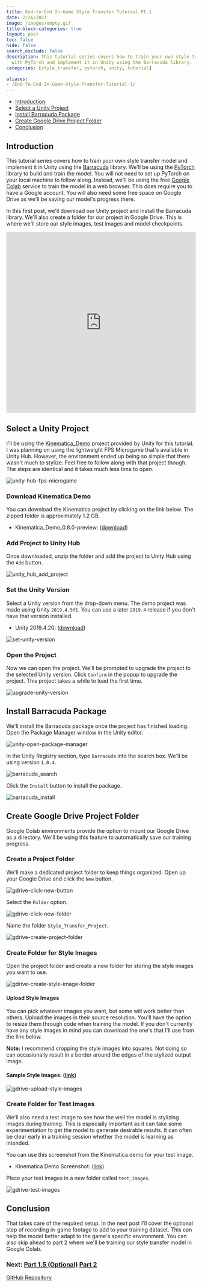 ```yaml
---
title: End-to-End In-Game Style Transfer Tutorial Pt.1
date: 2/26/2021
image: /images/empty.gif
title-block-categories: true
layout: post
toc: false
hide: false
search_exclude: false
description: This tutorial series covers how to train your own style transfer model
  with PyTorch and implement it in Unity using the Barracuda library.
categories: [style_transfer, pytorch, unity, tutorial]

aliases:
- /End-To-End-In-Game-Style-Transfer-Tutorial-1/
---
```


* [Introduction](#introduction)
* [Select a Unity Project](#select-a-unity-project)
* [Install Barracuda Package](#install-barracuda-package)
* [Create Google Drive Project Folder](#create-google-drive-project-folder)
* [Conclusion](#conclusion)

## Introduction

This tutorial series covers how to train your own style transfer model and implement it in Unity using the [Barracuda](https://docs.unity3d.com/Packages/com.unity.barracuda@1.0/manual/index.html) library. We'll be using the [PyTorch](https://pytorch.org/) library to build and train the model. You will not need to set up PyTorch on your local machine to follow along. Instead, we'll be using the free [Google Colab](https://research.google.com/colaboratory/faq.html) service to train the model in a web browser. This does require you to have a Google account. You will also need some free space on Google Drive as we'll be saving our model's progress there.

In this first post, we'll download our Unity project and install the Barracuda library. We'll also create a folder for our project in Google Drive. This is where we'll store our style images, test images and model checkpoints.

<center>
	<iframe width=100%; height=480; src="https://www.youtube.com/embed/JhFivpJhV-Q" title="YouTube video player" frameborder="0" allow="accelerometer; autoplay; clipboard-write; encrypted-media; gyroscope; picture-in-picture" allowfullscreen></iframe>
</center>






## Select a Unity Project

I'll be using the [Kinematica_Demo](https://github.com/Unity-Technologies/Kinematica_Demo/) project provided by Unity for this tutorial. I was planning on using the lightweight FPS Microgame that's available in Unity Hub. However, the environment ended up being so simple that there wasn't much to stylize. Feel free to follow along with that project though. The steps are identical and it takes much less time to open.

![unity-hub-fps-microgame](./images/unity-hub-fps-microgame.png)

### Download Kinematica Demo

You can download the Kinematica project by clicking on the link below. The zipped folder is approximately 1.2 GB.

* Kinematica_Demo_0.8.0-preview: ([download](https://github.com/Unity-Technologies/Kinematica_Demo/releases/download/0.8.0-preview/Kinematica_Demo_0.8.0-preview.zip))

### Add Project to Unity Hub

Once downloaded, unzip the folder and add the project to Unity Hub using the `Add` button.

![unity_hub_add_project](./images/unity_hub_add_project.png)

### Set the Unity Version

Select a Unity version from the drop-down menu. The demo project was made using Unity `2019.4.5f1`. You can use a later `2019.4` release if you don't have that version installed.

* Unity 2019.4.20: ([download](unityhub://2019.4.20f1/6dd1c08eedfa))

![set-unity-version](./images/set-unity-version.png)

### Open the Project

Now we can open the project. We'll be prompted to upgrade the project to the selected Unity version. Click `Confirm` in the popup to upgrade the project. This project takes a while to load the first time.

![upgrade-unity-version](./images/upgrade-unity-version.png)

## Install Barracuda Package

We'll install the Barracuda package once the project has finished loading. Open the Package Manager window in the Unity editor.

![unity-open-package-manager](./images/unity-open-package-manager.png)

 In the Unity Registry section, type `Barracuda` into the search box. We'll be using version `1.0.4`.

![barracuda_search](./images/barracuda_search.png)

Click the `Install` button to install the package.

![barracuda_install](./images/barracuda_install.png)



## Create Google Drive Project Folder

Google Colab environments provide the option to mount our Google Drive as a directory. We'll be using this feature to automatically save our training progress. 

### Create a Project Folder

We'll make a dedicated project folder to keep things organized. Open up your Google Drive and click the `New` button.

![gdrive-click-new-button](./images/gdrive-click-new-button.png)

Select the `Folder` option.

![gdrive-click-new-folder](./images/gdrive-click-new-folder.png)

Name the folder `Style_Transfer_Project`.

![gdrive-create-project-folder](./images/gdrive-create-project-folder.png)

### Create Folder for Style Images

Open the project folder and create a new folder for storing the style images you want to use.

![gdrive-create-style-image-folder](./images/gdrive-create-style-image-folder.png)

#### Upload Style Images

You can pick whatever images you want, but some will work better than others. Upload the images in their source resolution. You'll have the option to resize them through code when training the model. If you don't currently have any style images in mind you can download the one's that I'll use from the link below.

**Note:** I recommend cropping the style images into squares. Not doing so can occasionally result in a border around the edges of the stylized output image.

#### Sample Style Images: ([link](https://drive.google.com/drive/folders/1IJZk5vY0coY1qOlotkvtZpBHufAP9GFX?usp=sharing))

![gdrive-upload-style-images](./images/gdrive-upload-style-images.png)

### Create Folder for Test Images

We'll also need a test image to see how the well the model is stylizing images during training. This is especially important as it can take some experimentation to get the model to generate desirable results. It can often be clear early in a training session whether the model is learning as intended.

You can use this screenshot from the Kinematica demo for your test image.

* Kinematica Demo Screenshot: ([link](https://drive.google.com/file/d/1YrvAV-2RYuRIOHGeTLOgPHc8WHBtpBS2/view?usp=sharing))

Place your test images in a new folder called `test_images`.

![gdrive-test-images](./images/gdrive-test-images.png)

## Conclusion

That takes care of the required setup. In the next post I'll cover the optional step of recording in-game footage to add to your training dataset. This can help the model better adapt to the game's specific environment. You can also skip ahead to part 2 where we'll be training our style transfer model in Google Colab.



### Next: [Part 1.5 (Optional)](../part-1-5/) [Part 2](../part-2/) 

[GitHub Repository](https://github.com/cj-mills/End-to-End-In-Game-Style-Transfer-Tutorial)



<!-- Cloudflare Web Analytics --><script defer src='https://static.cloudflareinsights.com/beacon.min.js' data-cf-beacon='{"token": "56b8d2f624604c4891327b3c0d9f6703"}'></script><!-- End Cloudflare Web Analytics -->